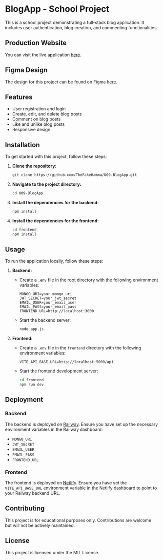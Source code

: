 # BlogApp - School Project

This is a school project demonstrating a full-stack blog application. It includes user authentication, blog creation, and commenting functionalities.

## Production Website

You can visit the live application [here](https://schoolblogapp.netlify.app/).

## Figma Design

The design for this project can be found on Figma [here](https://www.figma.com/design/2lF2BIEPvZamE02qlsNUSi/BlogApp_24?t=9OyNH85tgVGfvVYk-1).

## Features

- User registration and login
- Create, edit, and delete blog posts
- Comment on blog posts
- Like and unlike blog posts
- Responsive design

## Installation

To get started with this project, follow these steps:

1. **Clone the repository:**

    ```sh
    git clone https://github.com/TheFakeHamma/U09-BlogApp.git
    ```

2. **Navigate to the project directory:**

    ```sh
    cd U09-BlogApp
    ```

3. **Install the dependencies for the backend:**

    ```sh
    npm install
    ```

4. **Install the dependencies for the frontend:**

    ```sh
    cd frontend
    npm install
    ```

## Usage

To run the application locally, follow these steps:

1. **Backend:**
    - Create a `.env` file in the root directory with the following environment variables:
        ```plaintext
        MONGO_URI=your_mongo_uri
        JWT_SECRET=your_jwt_secret
        EMAIL_USER=your_email_user
        EMAIL_PASS=your_email_pass
        FRONTEND_URL=http://localhost:3000
        ```
    - Start the backend server:
        ```sh
        node app.js
        ```

2. **Frontend:**
    - Create a `.env` file in the `frontend` directory with the following environment variables:
        ```plaintext
        VITE_API_BASE_URL=http://localhost:5000/api
        ```
    - Start the frontend development server:
        ```sh
        cd frontend
        npm run dev
        ```

## Deployment

### Backend

The backend is deployed on [Railway](https://railway.app/). Ensure you have set up the necessary environment variables in the Railway dashboard:

- `MONGO_URI`
- `JWT_SECRET`
- `EMAIL_USER`
- `EMAIL_PASS`
- `FRONTEND_URL`

### Frontend

The frontend is deployed on [Netlify](https://www.netlify.com/). Ensure you have set the `VITE_API_BASE_URL` environment variable in the Netlify dashboard to point to your Railway backend URL.

## Contributing

This project is for educational purposes only. Contributions are welcome but will not be actively maintained.

## License

This project is licensed under the MIT License.

